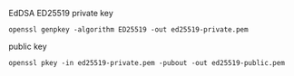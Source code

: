 EdDSA ED25519 private key

```
openssl genpkey -algorithm ED25519 -out ed25519-private.pem
```

public key

```
openssl pkey -in ed25519-private.pem -pubout -out ed25519-public.pem
```


